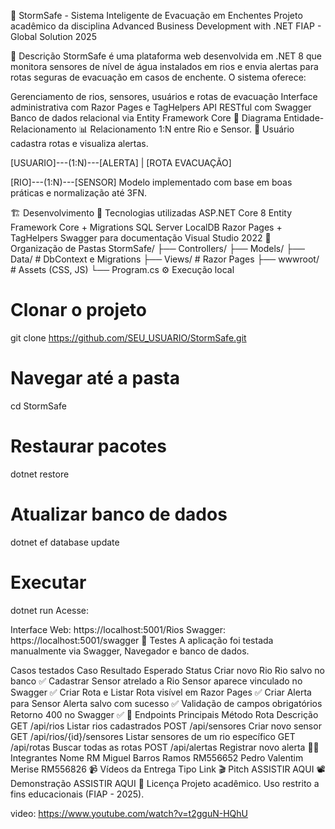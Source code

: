 🌊 StormSafe - Sistema Inteligente de Evacuação em Enchentes
Projeto acadêmico da disciplina Advanced Business Development with .NET
FIAP - Global Solution 2025

📌 Descrição
StormSafe é uma plataforma web desenvolvida em .NET 8 que monitora sensores de nível de água instalados em rios e envia alertas para rotas seguras de evacuação em casos de enchente. O sistema oferece:

Gerenciamento de rios, sensores, usuários e rotas de evacuação
Interface administrativa com Razor Pages e TagHelpers
API RESTful com Swagger
Banco de dados relacional via Entity Framework Core
🧱 Diagrama Entidade-Relacionamento
📊 Relacionamento 1:N entre Rio e Sensor.
🧑 Usuário cadastra rotas e visualiza alertas.

[USUARIO]---(1:N)---[ALERTA]
    |
[ROTA EVACUAÇÃO]

[RIO]---(1:N)---[SENSOR]
Modelo implementado com base em boas práticas e normalização até 3FN.

🏗️ Desenvolvimento
🔧 Tecnologias utilizadas
ASP.NET Core 8
Entity Framework Core + Migrations
SQL Server LocalDB
Razor Pages + TagHelpers
Swagger para documentação
Visual Studio 2022
🧭 Organização de Pastas
StormSafe/
├── Controllers/
├── Models/
├── Data/              # DbContext e Migrations
├── Views/             # Razor Pages
├── wwwroot/           # Assets (CSS, JS)
└── Program.cs
⚙️ Execução local
# Clonar o projeto
git clone https://github.com/SEU_USUARIO/StormSafe.git

# Navegar até a pasta
cd StormSafe

# Restaurar pacotes
dotnet restore

# Atualizar banco de dados
dotnet ef database update

# Executar
dotnet run
Acesse:

Interface Web: https://localhost:5001/Rios
Swagger: https://localhost:5001/swagger
🧪 Testes
A aplicação foi testada manualmente via Swagger, Navegador e banco de dados.

Casos testados
Caso	Resultado Esperado	Status
Criar novo Rio	Rio salvo no banco	✅
Cadastrar Sensor atrelado a Rio	Sensor aparece vinculado no Swagger	✅
Criar Rota e Listar	Rota visível em Razor Pages	✅
Criar Alerta para Sensor	Alerta salvo com sucesso	✅
Validação de campos obrigatórios	Retorno 400 no Swagger	✅
🧪 Endpoints Principais
Método	Rota	Descrição
GET	/api/rios	Listar rios cadastrados
POST	/api/sensores	Criar novo sensor
GET	/api/rios/{id}/sensores	Listar sensores de um rio específico
GET	/api/rotas	Buscar todas as rotas
POST	/api/alertas	Registrar novo alerta
👨‍💻 Integrantes
Nome	RM
Miguel Barros Ramos	RM556652
Pedro Valentim Merise	RM556826
📹 Vídeos da Entrega
Tipo	Link
🎬 Pitch	ASSISTIR AQUI
📽️ Demonstração	ASSISTIR AQUI
📄 Licença
Projeto acadêmico. Uso restrito a fins educacionais (FIAP - 2025).

video: https://www.youtube.com/watch?v=t2gguN-HQhU
